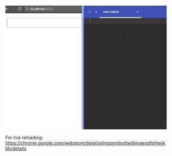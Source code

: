 ![demo](demo.gif?raw=true)

For live reloading: https://chrome.google.com/webstore/detail/pilnojpmdoofaelbinaeodfpjheijkbh/details
